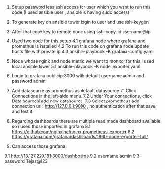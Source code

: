 1. Setup password less ssh access for user which you want to run this code (I used ansible user , ansible is having sudo access)
2. To generate key on ansible tower login to user and use ssh-keygen
3. After that copy key to remote node using ssh-copy-id username@ip
4. Used two node for this setup
  4.1 grafana node where grafana and promethus is installed
  4.2 To run this code on grafana node update hosts file with private ip
  4.3 ansible-playbook -K grafana-config.yaml  
5. Node whose nginx and node metric we want to monitor for this i used local ansible tower
  5.1 ansible-playbook -K node_exporter.yaml 
6. Login to grafana publicip:3000 with default username admin and password admin
7. Add datasource as promethus as default datasource
  7.1 Click Connections in the left-side menu.
  7.2 Under Your connections, click Data sourcesi add new datasource.
  7.3 Select prometheus add connection url : http://127.0.0.1:9090 , no authentication after that save and test it.

8. Regarding dashboards there are multiple read made dashboard available so i used those imported in grafana
  8.1 https://github.com/nginxinc/nginx-prometheus-exporter
  8.2 https://grafana.com/grafana/dashboards/1860-node-exporter-full/

9. Can access those grafana

  9.1 http://13.127.229.181:3000/dashboards
  9.2 username admin
  9.3 password  Tejas@123
